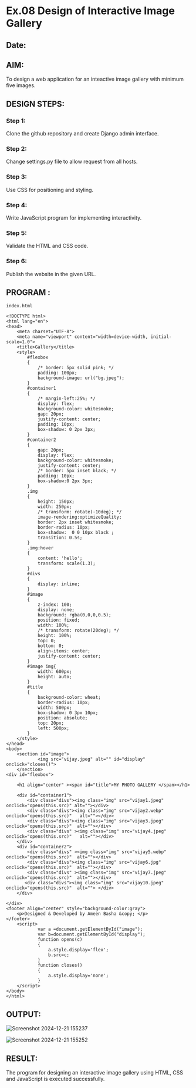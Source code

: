 # Ex.08 Design of Interactive Image Gallery
## Date:

## AIM:
To design a web application for an inteactive image gallery with minimum five images.

## DESIGN STEPS:

### Step 1:
Clone the github repository and create Django admin interface.

### Step 2:
Change settings.py file to allow request from all hosts.

### Step 3:
Use CSS for positioning and styling.

### Step 4:
Write JavaScript program for implementing interactivity.

### Step 5:
Validate the HTML and CSS code.

### Step 6:
Publish the website in the given URL.

## PROGRAM :
```
index.html

<!DOCTYPE html>
<html lang="en">
<head>
    <meta charset="UTF-8">
    <meta name="viewport" content="width=device-width, initial-scale=1.0">
    <title>Gallery</title>
    <style>
        #flexbox
        {
            /* border: 5px solid pink; */
            padding: 100px;
            background-image: url("bg.jpeg");
        }
        #container1
        {
            /* margin-left:25%; */
            display: flex;
            background-color: whitesmoke; 
            gap: 20px;
            justify-content: center;
            padding: 10px;
            box-shadow: 0 2px 3px;
        }
        #container2
        {
            gap: 20px;
            display: flex;
            background-color: whitesmoke; 
            justify-content: center;
            /* border: 5px inset black; */
            padding: 10px;
            box-shadow:0 2px 3px;
        }
        .img
        {
            height: 150px;
            width: 250px;
            /* transform: rotate(-10deg); */
            image-rendering:optimizeQuality;    
            border: 2px inset whitesmoke;    
            border-radius: 10px;
            box-shadow:  0 0 10px black ;
            transition: 0.5s;
        }
        .img:hover
        {
            content: 'hello';
            transform: scale(1.3);
        }
        #divs
        {
            display: inline;
        }
        #image
        {
            z-index: 100;
            display: none;
            background: rgba(0,0,0,0.5);
            position: fixed;
            width: 100%;
            /* transform: rotate(20deg); */
            height: 100%;
            top: 0;
            bottom: 0;
            align-items: center;
            justify-content: center;    
        }
        #image img{
            width: 600px;
            height: auto;
        }
        #title
        {
            background-color: wheat;
            border-radius: 10px;
            width: 500px;
            box-shadow: 0 3px 10px;
            position: absolute;
            top: 20px;
            left: 500px;
        }
    </style>
</head>
<body>
    <section id="image">
            <img src="vijay.jpeg" alt="" id="display" onclick="closes()">
    </section>
<div id="flexbox">

    <h1 align="center" ><span id="title">MY PHOTO GALLERY </span></h1>

    <div id="container1">
        <div class="divs"><img class="img" src="vijay1.jpeg" onclick="opens(this.src)" alt=""></div>
        <div class="divs"><img class="img" src="vijay2.webp" onclick="opens(this.src)"   alt=""></div>
        <div class="divs"><img class="img" src="vijay3.jpeg"  onclick="opens(this.src)"  alt=""></div>
        <div class="divs" ><img class="img" src="vijay4.jpeg" onclick="opens(this.src)"   alt=""></div>
    </div>
    <div id="container2">
        <div class="divs" ><img class="img" src="vijay5.webp" onclick="opens(this.src)"  alt=""></div>
        <div class="divs"><img class="img" src="vijay6.jpg" onclick="opens(this.src)"  alt=""></div>
        <div class="divs" ><img class="img" src="vijay7.jpeg" onclick="opens(this.src)"  alt=""></div>
       <div class="divs"><img class="img" src="vijay10.jpeg" onclick="opens(this.src)"  alt=""> </div>
    </div>
    
</div>
<footer align="center" style="background-color:gray">
    <p>Designed & Developed by Ameen Basha &copy; </p>
</footer>
    <script>
            var a =document.getElementById("image");
            var b=document.getElementById("display");
            function opens(c)
            {
                a.style.display='flex';
                b.src=c;
            }
            function closes()
            {
                a.style.display='none';
            }
    </script>
</body>
</html>

```

## OUTPUT:
![Screenshot 2024-12-21 155237](https://github.com/user-attachments/assets/c420100c-f9a2-406e-a917-68f640e9bcf2)

![Screenshot 2024-12-21 155252](https://github.com/user-attachments/assets/fa2c3c36-aa98-47fb-b1ea-53988b1260d1)

## RESULT:
The program for designing an interactive image gallery using HTML, CSS and JavaScript is executed successfully.
